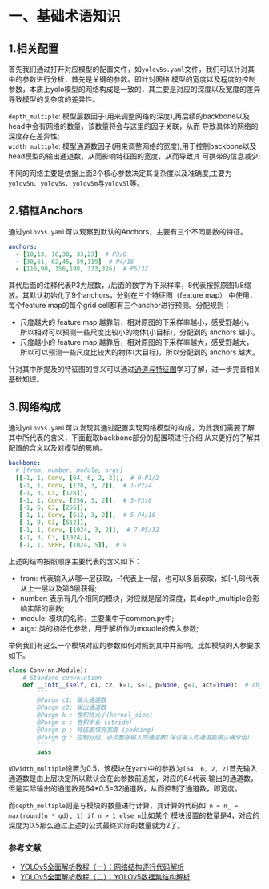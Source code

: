 
# 一、基础术语知识

## 1.相关配置

首先我们通过打开对应模型的配置文件，如`yolov5s.yaml`文件，我们可以针对其中的参数进行分析，首先是关键的参数。即针对网络
模型的宽度以及程度的控制参数，本质上yolo模型的网络构成是一致的，其主要是对应的深度以及宽度的差异导致模型的复杂度的差异性。

`depth_multiple`: 模型层数因子(用来调整网络的深度),再后续的backbone以及head中会有网络的数量，该数量将会与这里的因子关联，从而
导致具体的网络的深度存在差异性;  
`width_multiple`: 模型通道数因子(用来调整网络的宽度),用于控制backbone以及head模型的输出通道数，从而影响特征图的宽度，从而导致其
可携带的信息减少;

不同的网络主要是依据上面2个核心参数决定其复杂度以及准确度,主要为`yolov5n`、`yolov5s`、`yolov5m`与`yolov5l`等。

## 2.锚框Anchors
通过`yolov5s.yaml`可以观察到默认的Anchors，主要有三个不同层数的特征。
```yaml
anchors:
  - [10,13, 16,30, 33,23]  # P3/8
  - [30,61, 62,45, 59,119]  # P4/16
  - [116,90, 156,198, 373,326]  # P5/32
```

其代后面的注释代表P3为层数，/后面的数字为下采样率，8代表按照原图1/8缩放。其默认初始化了9个anchors，分别在三个特征图（feature map）
中使用，每个feature map的每个grid cell都有三个anchor进行预测。分配规则：
* 尺度越大的 feature map 越靠前，相对原图的下采样率越小，感受野越小， 所以相对可以预测一些尺度比较小的物体(小目标)，分配到的 anchors 越小。
* 尺度越小的 feature map 越靠后，相对原图的下采样率越大，感受野越大， 所以可以预测一些尺度比较大的物体(大目标)，所以分配到的 anchors 越大。

针对其中所提及的特征图的含义可以通过[通道与特征图](https://www.cnblogs.com/lfri/p/10491009.html)学习了解，进一步完善相关基础知识。  

## 3.网络构成
通过`yolov5s.yaml`可以发现其通过配置实现网络模型的构成，为此我们需要了解其中所代表的含义，下面截取backbone部分的配置项进行介绍
从来更好的了解其配置的含义以及对模型的影响。
```yaml
backbone:
  # [from, number, module, args]
  [[-1, 1, Conv, [64, 6, 2, 2]],  # 0-P1/2
   [-1, 1, Conv, [128, 3, 2]],  # 1-P2/4
   [-1, 3, C3, [128]],
   [-1, 1, Conv, [256, 3, 2]],  # 3-P3/8
   [-1, 6, C3, [256]],
   [-1, 1, Conv, [512, 3, 2]],  # 5-P4/16
   [-1, 9, C3, [512]],
   [-1, 1, Conv, [1024, 3, 2]],  # 7-P5/32
   [-1, 3, C3, [1024]],
   [-1, 1, SPPF, [1024, 5]],  # 9
```

上述的结构按照顺序主要代表的含义如下：
* from: 代表输入从哪一层获取，-1代表上一层，也可以多层获取，如[-1,6]代表从上一层以及第6层获得;
* number: 表示有几个相同的模块，对应就是层的深度，其depth_multiple会影响实际的层数;
* module: 模块的名称，主要集中于common.py中;
* args: 类的初始化参数，用于解析作为moudle的传入参数;

举例我们有这么一个模块对应的参数如何对照到其中并影响，比如模块的入参要求如下。
```python
class Conv(nn.Module):
    # Standard convolution
    def __init__(self, c1, c2, k=1, s=1, p=None, g=1, act=True):  # ch_in, ch_out, kernel, stride, padding, groups
        """
        @Pargm c1: 输入通道数
        @Pargm c2: 输出通道数
        @Pargm k : 卷积核大小(kernel_size)
        @Pargm s : 卷积步长 (stride)
        @Pargm p : 特征图填充宽度 (padding)
        @Pargm g : 控制分组，必须整除输入的通道数(保证输入的通道能被正确分组)
        """
        pass
```

如`width_multiple`设置为0.5，该模块在yaml中的参数为`[64, 6, 2, 2]`首先输入通道数是由上层决定所以默认会在此参数前追加，对应的64代表
输出的通道数，但是实际输出的通道数是64*0.5=32通道数，从而控制了通道数，即宽度。

而`depth_multiple`则是与模块的数量进行计算，其计算的代码如` n = n_ = max(round(n * gd), 1) if n > 1 else n`比如某个
模块设置的数量是4，对应的深度为0.5那么通过上述的公式最终实际的数量就为2了。


### 参考文献
* [YOLOv5全面解析教程（一）：网络结构逐行代码解析](https://blog.csdn.net/limingmin2020/article/details/127800582?spm=1001.2014.3001.5502)
* [YOLOv5全面解析教程（二）：YOLOv5数据集结构解析](https://blog.csdn.net/limingmin2020/article/details/127959310?spm=1001.2014.3001.5502)